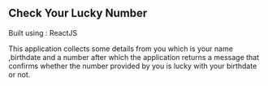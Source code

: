 Check Your Lucky Number 
----------------------------------------
Built using : ReactJS

This application collects some details from you which is your name ,birthdate and a number after which the application returns a message that confirms whether the number provided by you is lucky with your birthdate or not.

